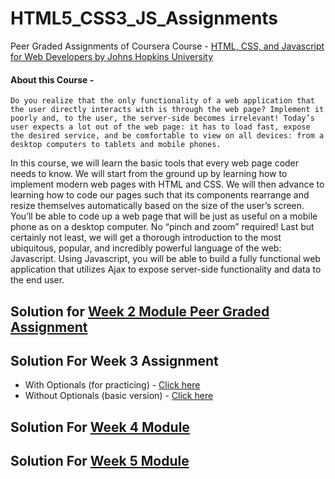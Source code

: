 # HTML5_CSS3_JS_Assignments
Peer Graded Assignments of Coursera Course - [HTML, CSS, and Javascript for Web Developers by Johns Hopkins University](https://www.coursera.org/learn/html-css-javascript-for-web-developers/home/welcome)

#### About this Course -
```
Do you realize that the only functionality of a web application that the user directly interacts with is through the web page? Implement it poorly and, to the user, the server-side becomes irrelevant! Today’s user expects a lot out of the web page: it has to load fast, expose the desired service, and be comfortable to view on all devices: from a desktop computers to tablets and mobile phones.
```
In this course, we will learn the basic tools that every web page coder needs to know. We will start from the ground up by learning how to implement modern web pages with HTML and CSS. We will then advance to learning how to code our pages such that its components rearrange and resize themselves automatically based on the size of the user’s screen. You’ll be able to code up a web page that will be just as useful on a mobile phone as on a desktop computer. No “pinch and zoom” required! Last but certainly not least, we will get a thorough introduction to the most ubiquitous, popular, and incredibly powerful language of the web: Javascript. Using Javascript, you will be able to build a fully functional web application that utilizes Ajax to expose server-side functionality and data to the end user. 

## Solution for **[Week 2 Module Peer Graded Assignment](https://sasank09.github.io/HTML5_CSS3_JS_Assignments/Module2/index.html)**

## Solution For **Week 3 Assignment**
  *  With Optionals (for practicing)      - [Click here](https://sasank09.github.io/HTML5_CSS3_JS_Assignments/Module3/index.html)
  *  Without Optionals (basic version)    - [Click here](https://sasank09.github.io/HTML5_CSS3_JS_Assignments/Module3/index_basic.html)

## Solution For **[Week 4 Module](https://sasank09.github.io/HTML5_CSS3_JS_Assignments/Module4/index.html)**

## Solution For **[Week 5 Module](https://sasank09.github.io/HTML5_CSS3_JS_Assignments/Module5/index.html)**



